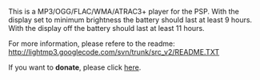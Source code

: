 This is a MP3/OGG/FLAC/WMA/ATRAC3+ player for the PSP.
With the display set to minimum brightness the battery should last at least 9 hours.
With the display off the battery should last at least 11 hours.

For more information, please refere to the readme:
http://lightmp3.googlecode.com/svn/trunk/src_v2/README.TXT

If you want to **donate**, please click [here](https://www.paypal.com/xclick/business=sakya_tg@yahoo.it&item_name=lightmp3&item_number=0001&no_note=1&tax=0&currency_code=EUR).